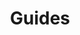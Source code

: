 ---
layout: redirect.njk
tags: level2
key: guides_fr
title: Guides
redirect: /de/guidelines/guides/sap/
parent: guidelines_fr
order: 1
---